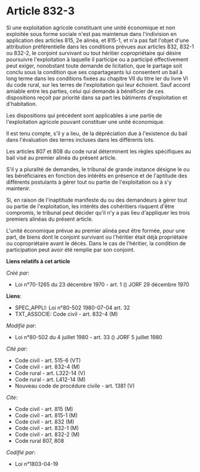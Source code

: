# Article 832-3

Si une exploitation agricole constituant une unité économique et non exploitée sous forme sociale n'est pas maintenue dans
l'indivision en application des articles 815, 2e alinéa, et 815-1, et n'a pas fait l'objet d'une attribution préférentielle
dans les conditions prévues aux articles 832, 832-1 ou 832-2, le conjoint survivant ou tout héritier copropriétaire qui
désire poursuivre l'exploitation à laquelle il participe ou a participé effectivement peut exiger, nonobstant toute demande
de licitation, que le partage soit conclu sous la condition que ses copartageants lui consentent un bail à long terme dans
les conditions fixées au chapitre VII du titre Ier du livre VI du code rural, sur les terres de l'exploitation qui leur
échoient. Sauf accord amiable entre les parties, celui qui demande à bénéficier de ces dispositions reçoit par priorité dans
sa part les bâtiments d'exploitation et d'habitation.

Les dispositions qui précèdent sont applicables à une partie de l'exploitation agricole pouvant constituer une unité
économique.

Il est tenu compte, s'il y a lieu, de la dépréciation due à l'existence du bail dans l'évaluation des terres incluses dans
les différents lots.

Les articles 807 et 808 du code rural déterminent les règles spécifiques au bail visé au premier alinéa du présent article.

S'il y a pluralité de demandes, le tribunal de grande instance désigne le ou les bénéficiaires en fonction des intérêts en
présence et de l'aptitude des différents postulants à gérer tout ou partie de l'exploitation ou à s'y maintenir.

Si, en raison de l'inaptitude manifeste du ou des demandeurs à gérer tout ou partie de l'exploitation, les intérêts des
cohéritiers risquent d'être compromis, le tribunal peut décider qu'il n'y a pas lieu d'appliquer les trois premiers alinéas
du présent article.

L'unité économique prévue au premier alinéa peut être formée, pour une part, de biens dont le conjoint survivant ou
l'héritier était déjà propriétaire ou copropriétaire avant le décès. Dans le cas de l'héritier, la condition de participation
peut avoir été remplie par son conjoint.

**Liens relatifs à cet article**

_Créé par_:

  - Loi n°70-1265 du 23 décembre 1970 - art. 1 () JORF 29 décembre 1970

**Liens**:

  - SPEC_APPLI: Loi n°80-502 1980-07-04 art. 32
  - TXT_ASSOCIE: Code civil - art. 832-4 (M)

_Modifié par_:

  - Loi n°80-502 du 4 juillet 1980 - art. 33 () JORF 5 juillet 1980

_Cité par_:

  - Code civil - art. 515-6 (VT)
  - Code civil - art. 832-4 (M)
  - Code rural - art. L322-14 (V)
  - Code rural - art. L412-14 (M)
  - Nouveau code de procédure civile - art. 1381 (V)

_Cite_:

  - Code civil - art. 815 (M)
  - Code civil - art. 815-1 (M)
  - Code civil - art. 832 (M)
  - Code civil - art. 832-1 (M)
  - Code civil - art. 832-2 (M)
  - Code rural 807, 808

_Codifié par_:

  - Loi n°1803-04-19
